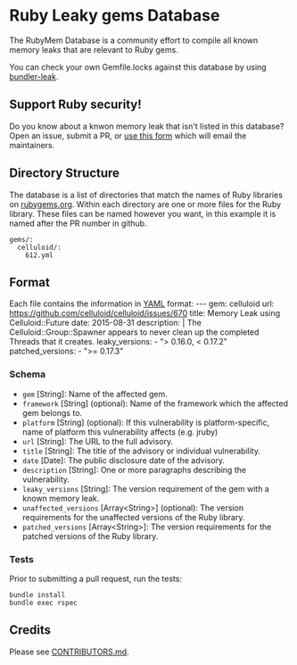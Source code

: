 # Ruby Leaky gems Database

The RubyMem Database is a community effort to compile all known memory leaks that are relevant to Ruby gems.

You can check your own Gemfile.locks against this database by using [bundler-leak](https://github.com/rubymem/bundler-leak).

## Support Ruby security!

Do you know about a knwon memory leak that isn't listed in this database? Open an issue, submit a PR, or [use this form](https://rubymem.com/advisories/new) which will email the maintainers.

## Directory Structure

The database is a list of directories that match the names of Ruby libraries on
[rubygems.org]. Within each directory are one or more files
for the Ruby library. These files can be named however you want, in this example it is named after the PR number in github.

    gems/:
      celluloid/:
        612.yml


## Format

Each file contains the information in [YAML] format:
    ---
    gem: celluloid
    url: https://github.com/celluloid/celluloid/issues/670
    title: Memory Leak using Celluloid::Future
    date: 2015-08-31
    description: |
      The Celluloid::Group::Spawner appears to never clean up the completed Threads
      that it creates.
    leaky_versions:
      - "> 0.16.0, < 0.17.2"
    patched_versions:
      - ">= 0.17.3"

### Schema

* `gem` \[String\]: Name of the affected gem.
* `framework` \[String\] (optional): Name of the framework which the affected
  gem belongs to.
* `platform` \[String\] (optional): If this vulnerability is platform-specific, name of platform this vulnerability affects (e.g. jruby)
* `url` \[String\]: The URL to the full advisory.
* `title` \[String\]: The title of the advisory or individual vulnerability.
* `date` \[Date\]: The public disclosure date of the advisory.
* `description` \[String\]: One or more paragraphs describing the vulnerability.
* `leaky_versions` \[String\]: The version requirement of the gem with a known memory leak.
* `unaffected_versions` \[Array\<String\>\] (optional): The version requirements for the
  unaffected versions of the Ruby library.
* `patched_versions` \[Array\<String\>\]: The version requirements for the
  patched versions of the Ruby library.

### Tests
Prior to submitting a pull request, run the tests:

```
bundle install
bundle exec rspec
```

## Credits

Please see [CONTRIBUTORS.md].

[rubygems.org]: https://rubygems.org/
[YAML]: http://www.yaml.org/
[CONTRIBUTORS.md]: https://github.com/rubymem/ruby-mem-advisory-db/blob/master/CONTRIBUTORS.md
